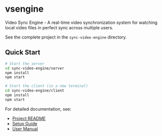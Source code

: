 # vsengine

Video Sync Engine - A real-time video synchronization system for watching local video files in perfect sync across multiple users.

See the complete project in the `sync-video-engine` directory.

## Quick Start

```bash
# Start the server
cd sync-video-engine/server
npm install
npm start

# Start the client (in a new terminal)
cd sync-video-engine/client
npm install
npm start
```

For detailed documentation, see:
- [Project README](sync-video-engine/README.md)
- [Setup Guide](sync-video-engine/docs/setup-guide.md)
- [User Manual](sync-video-engine/docs/user-manual.md)
